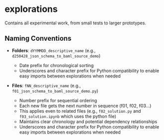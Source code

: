 # explorations

Contains all experimental work, from small tests to larger prototypes.

## Naming Conventions

- **Folders**: `dYYMMDD_descriptive_name` (e.g., `d250428_json_schema_to_baml_source_demo`)

  - Date prefix for chronological sorting
  - Underscores and character prefix for Python compatibility to enable easy imports between explorations when needed

- **Files**: `fNN_descriptive_name` (e.g., `f01_json_schema_to_baml_source_demo.py`)
  - Number prefix for sequential ordering
  - Each new file gets the next number in sequence (f01, f02, f03...)
  - This applies even to related files (e.g., `f02_solution.py` and `f03_solution.ipynb` which uses the python file)
  - Maintains clear chronology and potential dependency relationships
  - Underscores and character prefix for Python compatibility to enable easy imports between explorations when needed
